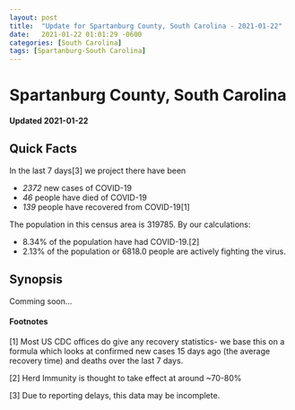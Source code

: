 ```yaml
---
layout: post
title:  "Update for Spartanburg County, South Carolina - 2021-01-22"
date:   2021-01-22 01:01:29 -0600
categories: [South Carolina]
tags: [Spartanburg-South Carolina]
---
```


# Spartanburg County, South Carolina
#### Updated 2021-01-22

## Quick Facts

In the last 7 days[3] we project there have been
- *2372* new cases of COVID-19
- *46* people have died of COVID-19
- *139* people have recovered from COVID-19[1]

The population in this census area is 319785. By our calculations:
- 8.34% of the population have had COVID-19.[2]
- 2.13% of the population or 6818.0 people are actively fighting the virus.

## Synopsis

Comming soon...


#### Footnotes

[1] Most US CDC offices do give any recovery statistics- we base this on a formula which looks at confirmed new cases
15 days ago (the average recovery time) and deaths over the last 7 days.

[2] Herd Immunity is thought to take effect at around ~70-80%

[3] Due to reporting delays, this data may be incomplete.
 
    